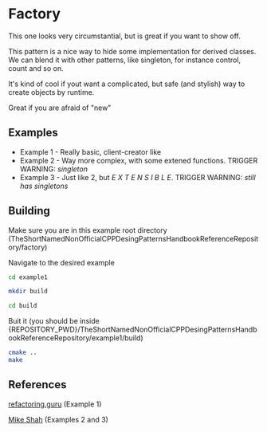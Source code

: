 # Factory

This one looks very circumstantial, but is great if you want to show off.

This pattern is a nice way to hide some implementation for derived classes. We can blend it with other patterns, like
singleton, for instance control, count and so on.

It's kind of cool if yout want a complicated, but safe (and stylish) way to create objects by runtime.

Great if you are afraid of "new"

## Examples

 - Example 1 - Really basic, client-creator like 
 - Example 2 - Way more complex, with some extened functions. TRIGGER WARNING: *singleton*
 - Example 3 - Just like 2, but *E X T E N S I B L E*. TRIGGER WARNING: *still has singletons*

## Building

Make sure you are in this example root directory (TheShortNamedNonOfficialCPPDesingPatternsHandbookReferenceRepository/factory)

Navigate to the desired example

```bash
cd example1

mkdir build

cd build
```

Buit it (you should be inside {REPOSITORY_PWD}/TheShortNamedNonOfficialCPPDesingPatternsHandbookReferenceRepository/example1/build)

```bash
cmake ..
make
```

## References

[refactoring.guru](https://refactoring.guru/design-patterns/factory-method) (Example 1)

[Mike Shah](https://youtube.com/watch?v=vAmDQKeC99g&ab_channel=MikeShah) (Examples 2 and 3)